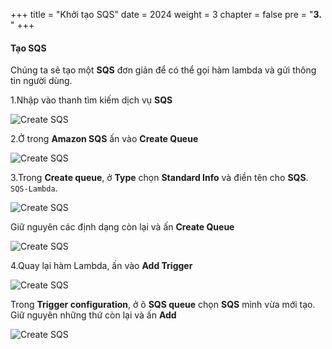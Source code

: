 +++
title = "Khởi tạo SQS"
date = 2024
weight = 3
chapter = false
pre = "<b>3. </b>"
+++

#### Tạo SQS

Chúng ta sẽ tạo một **SQS** đơn giản để có thể gọi hàm lambda và gửi thông tin người dùng.

1.Nhập vào thanh tìm kiếm dịch vụ **SQS**

  ![Create SQS](/images/3/3.1.png)

2.Ở trong **Amazon SQS** ấn vào **Create Queue**

  ![Create SQS](/images/3/3.2.png)

3.Trong **Create queue**, ở **Type** chọn **Standard Info** và điền tên cho **SQS**. `SQS-Lambda`.

  ![Create SQS](/images/3/3.3.png)

  Giữ nguyên các định dạng còn lại và ấn **Create Queue**

  ![Create SQS](/images/3/3.4.png)

4.Quay lại hàm Lambda, ấn vào **Add Trigger**

  ![Create SQS](/images/3/3.5.png)

  Trong **Trigger configuration**, ở ô **SQS queue** chọn **SQS** mình vừa mới tạo. Giữ nguyên những thứ còn lại và ấn **Add**

  ![Create SQS](/images/3/3.6.png)